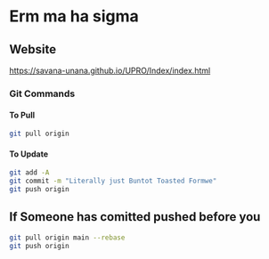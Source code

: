 # Erm ma ha sigma

## Website

<https://savana-unana.github.io/UPRO/Index/index.html>

### Git Commands

#### To Pull

``` bash
git pull origin
```

#### To Update

```bash
git add -A 
git commit -m "Literally just Buntot Toasted Formwe"
git push origin 

```

## If Someone has comitted pushed before you

 ``` bash
 git pull origin main --rebase
 git push origin
```
